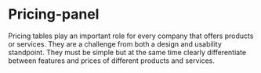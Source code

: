 # Pricing-panel
Pricing tables play an important role for every company that offers products or services. They are a challenge from both a design and usability standpoint. They must be simple but at the same time clearly differentiate between features and prices of different products and services.
